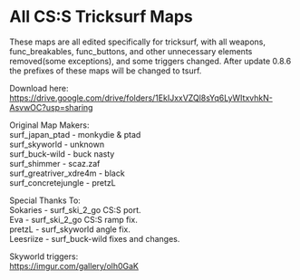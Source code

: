 # All CS:S Tricksurf Maps 

These maps are all edited specifically for tricksurf, with all weapons, func_breakables, func_buttons, and other unnecessary elements removed(some exceptions), and some triggers changed. After update 0.8.6 the prefixes of these maps will be changed to tsurf.

Download here: https://drive.google.com/drive/folders/1EkIJxxVZQl8sYq6LyWItxvhkN-AsvwOC?usp=sharing

Original Map Makers:  
surf_japan_ptad - monkydie & ptad  
surf_skyworld - unknown  
surf_buck-wild - buck nasty  
surf_shimmer - scaz.zaf  
surf_greatriver_xdre4m - black  
surf_concretejungle - pretzL


Special Thanks To:  
Sokaries - surf_ski_2_go CS:S port.  
Eva - surf_ski_2_go CS:S ramp fix.  
pretzL - surf_skyworld angle fix.  
Leesriize - surf_buck-wild fixes and changes.

Skyworld triggers:  
https://imgur.com/gallery/olh0GaK  
